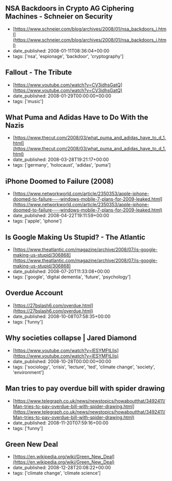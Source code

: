  ## NSA Backdoors in Crypto AG Ciphering Machines - Schneier on Security
 - [https://www.schneier.com/blog/archives/2008/01/nsa_backdoors_i.html](https://www.schneier.com/blog/archives/2008/01/nsa_backdoors_i.html)
 - date_published: 2008-01-11T08:36:04+00:00
 - tags: ['nsa', 'espionage', 'backdoor', 'cryptography']

 ## Fallout - The Tribute
 - [https://www.youtube.com/watch?v=CV3idhsGatQ](https://www.youtube.com/watch?v=CV3idhsGatQ)
 - date_published: 2008-01-29T00:00:00+00:00
 - tags: ['music']

 ## What Puma and Adidas Have to Do With the Nazis
 - [https://www.thecut.com/2008/03/what_puma_and_adidas_have_to_d_1.html](https://www.thecut.com/2008/03/what_puma_and_adidas_have_to_d_1.html)
 - date_published: 2008-03-28T19:21:17+00:00
 - tags: ['germany', 'holocaust', 'adidas', 'puma']

 ## iPhone Doomed to Failure (2008)
 - [https://www.networkworld.com/article/2350353/apple-iphone-doomed-to-failure----windows-mobile-7-plans-for-2009-leaked.html](https://www.networkworld.com/article/2350353/apple-iphone-doomed-to-failure----windows-mobile-7-plans-for-2009-leaked.html)
 - date_published: 2008-04-22T19:11:59+00:00
 - tags: ['apple', 'iphone']

 ## Is Google Making Us Stupid? - The Atlantic
 - [https://www.theatlantic.com/magazine/archive/2008/07/is-google-making-us-stupid/306868](https://www.theatlantic.com/magazine/archive/2008/07/is-google-making-us-stupid/306868)
 - date_published: 2008-07-20T11:33:08+00:00
 - tags: ['google', 'digital dementia', 'future', 'psychology']

 ## Overdue Account
 - [https://27bslash6.com/overdue.html](https://27bslash6.com/overdue.html)
 - date_published: 2008-10-08T07:58:35+00:00
 - tags: ['funny']

 ## Why societies collapse | Jared Diamond
 - [https://www.youtube.com/watch?v=IESYMFtLIis](https://www.youtube.com/watch?v=IESYMFtLIis)
 - date_published: 2008-10-28T00:00:00+00:00
 - tags: ['sociology', 'crisis', 'lecture', 'ted', 'climate change', 'society', 'environment']

 ## Man tries to pay overdue bill with spider drawing
 - [https://www.telegraph.co.uk/news/newstopics/howaboutthat/3492411/Man-tries-to-pay-overdue-bill-with-spider-drawing.html](https://www.telegraph.co.uk/news/newstopics/howaboutthat/3492411/Man-tries-to-pay-overdue-bill-with-spider-drawing.html)
 - date_published: 2008-11-20T07:59:16+00:00
 - tags: ['funny']

 ## Green New Deal
 - [https://en.wikipedia.org/wiki/Green_New_Deal](https://en.wikipedia.org/wiki/Green_New_Deal)
 - date_published: 2008-12-28T20:08:22+00:00
 - tags: ['climate change', 'climate science']

